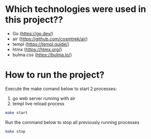 # Which technologies were used in this project??

- Go (https://go.dev/)
- air (https://github.com/cosmtrek/air)
- templ (https://templ.guide/)
- htmx (https://htmx.org/)
- bulma.css (https://bulma.io/)

# How to run the project?

Execute the make comand below to start 2 processes:

1. go web server running with air
2. templ live reload process

```bash
make start
```

Run the command below to stop all previously running processes

```bash
make stop
```
